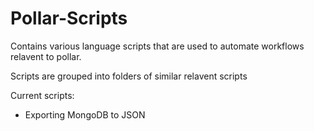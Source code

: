 # Pollar-Scripts

Contains various language scripts that are used to automate workflows relavent to pollar.

Scripts are grouped into folders of similar relavent scripts

Current scripts:
- Exporting MongoDB to JSON
